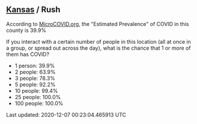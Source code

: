 
## [Kansas](/united-states/kansas) / Rush

According to [MicroCOVID.org](http://microcovid.org),
the "Estimated Prevalence" of COVID in this county is 39.9%

If you interact with a certain number of people in this location
(all at once in a group, or spread out across the day), what is the chance that
1 or more of them has COVID?

- 1 person: 39.9%
- 2 people: 63.9%
- 3 people: 78.3%
- 5 people: 92.2%
- 10 people: 99.4%
- 25 people: 100.0%
- 100 people: 100.0%

Last updated: 2020-12-07 00:23:04.465913 UTC

